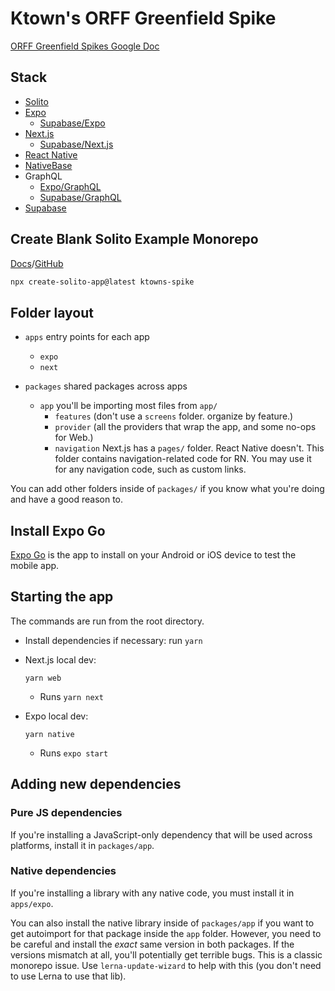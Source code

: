# Ktown's ORFF Greenfield Spike

[ORFF Greenfield Spikes Google Doc](https://docs.google.com/document/d/1Md2N5dgdAztBjLDqsq7H7veTDJZCmmRiaG2axE2uC1w/edit)

## Stack

- [Solito](https://solito.dev/)
- [Expo](https://expo.dev/)
  - [Supabase/Expo](https://supabase.com/docs/guides/getting-started/tutorials/with-expo)
- [Next.js](https://nextjs.org/)
  - [Supabase/Next.js](https://supabase.com/docs/guides/getting-started/tutorials/with-nextjs)
- [React Native](https://reactnative.dev/)
- [NativeBase](https://nativebase.io/)
- GraphQL
  - [Expo/GraphQL](https://docs.expo.dev/guides/using-graphql/)
  - [Supabase/GraphQL](https://supabase.com/blog/graphql-now-available#getting-started)
- [Supabase](https://supabase.com/)

## Create Blank Solito Example Monorepo

[Docs](https://solito.dev/starter#start-from-the-terminal)/[GitHub](https://github.com/nandorojo/solito/tree/master/example-monorepos/blank)

```sh
npx create-solito-app@latest ktowns-spike
```

## Folder layout

- `apps` entry points for each app

  - `expo`
  - `next`

- `packages` shared packages across apps
  - `app` you'll be importing most files from `app/`
    - `features` (don't use a `screens` folder. organize by feature.)
    - `provider` (all the providers that wrap the app, and some no-ops for Web.)
    - `navigation` Next.js has a `pages/` folder. React Native doesn't. This folder contains navigation-related code for RN. You may use it for any navigation code, such as custom links.

You can add other folders inside of `packages/` if you know what you're doing and have a good reason to.

## Install Expo Go

[Expo Go](https://expo.dev/client) is the app to install on your Android or iOS device to test the mobile app.

## Starting the app

The commands are run from the root directory.

- Install dependencies if necessary: run `yarn`


- Next.js local dev:
  ```shell
  yarn web
  ```
  - Runs `yarn next`
- Expo local dev:
  ```shell
  yarn native
  ```
  - Runs `expo start`

## Adding new dependencies

### Pure JS dependencies

If you're installing a JavaScript-only dependency that will be used across platforms, install it in `packages/app`.

### Native dependencies

If you're installing a library with any native code, you must install it in `apps/expo`.

You can also install the native library inside of `packages/app` if you want to get autoimport for that package 
inside the `app` folder. However, you need to be careful and install the _exact_ same version in both packages. If the versions mismatch at all, you'll potentially get terrible bugs. This is a classic monorepo issue. Use `lerna-update-wizard` to help with this (you don't need to use Lerna to use that lib).
